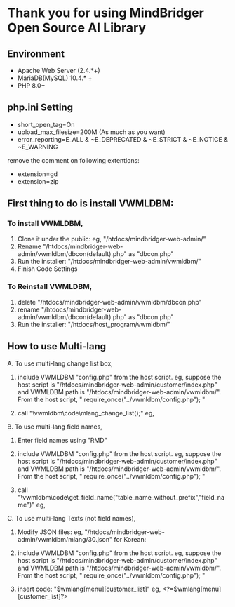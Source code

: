 # Thank you for using MindBridger Open Source AI Library 
## Environment
  - Apache Web Server (2.4.*+)
  - MariaDB(MySQL) 10.4.* +
  - PHP 8.0+

## php.ini Setting
  - short_open_tag=On
  - upload_max_filesize=200M (As much as you want)
  - error_reporting=E_ALL & ~E_DEPRECATED & ~E_STRICT & ~E_NOTICE & ~E_WARNING

  remove the comment on following extentions:
  - extension=gd 
  - extension=zip  

##  First thing to do is install VWMLDBM:
### To install VWMLDBM,
  1. Clone it under the public: eg, "/htdocs/mindbridger-web-admin/"
  2. Rename "/htdocs/mindbridger-web-admin/vwmldbm/dbcon(default).php" as "dbcon.php"
  3. Run the installer: "/htdocs/mindbridger-web-admin/vwmldbm/"
  4. Finish Code Settings

### To Reinstall VWMLDBM,
  1. delete "/htdocs/mindbridger-web-admin/vwmldbm/dbcon.php"
  2. rename "/htdocs/mindbridger-web-admin/vwmldbm/dbcon(default).php" as "dbcon.php"
  3. Run the installer: "/htdocs/host_program/vwmldbm/"
  
  
## How to use Multi-lang  
 A. To use multi-lang change list box,
  1. include VWMLDBM "config.php" from the host script. 
	eg, suppose the host script is "/htdocs/mindbridger-web-admin/customer/index.php"
		and VWMLDBM path is "/htdocs/mindbridger-web-admin/vwmldbm/".	
		From the host script, " require_once("../vwmldbm/config.php"); "
  
  2. call "\vwmldbm\code\mlang_change_list();"
	eg, <?\vwmldbm\code\mlang_change_list();?>
	
	
B. To use multi-lang field names,
  1. Enter field names using "RMD"
  
  2. include VWMLDBM "config.php" from the host script. 
	eg, suppose the host script is "/htdocs/mindbridger-web-admin/customer/index.php"
		and VWMLDBM path is "/htdocs/mindbridger-web-admin/vwmldbm/".	
		From the host script, " require_once("../vwmldbm/config.php"); "
  
  3. call "\vwmldbm\code\get_field_name("table_name_without_prefix","field_name")"
		eg, <?PHP \vwmldbm\code\get_field_name("customer","first_name");?>
	
	
C. To use multi-lang Texts (not field names),
  1. Modify JSON files: eg, "/htdocs/mindbridger-web-admin/vwmldbm/mlang/30.json" for Korean:
  2. include VWMLDBM "config.php" from the host script. 
	eg, suppose the host script is "/htdocs/mindbridger-web-admin/customer/index.php"
		and VWMLDBM path is "/htdocs/mindbridger-web-admin/vwmldbm/".	
		From the host script, " require_once("../vwmldbm/config.php"); "
  
  3. insert code: "$wmlang[menu][customer_list]"
		eg, <?=$wmlang[menu][customer_list]?>
